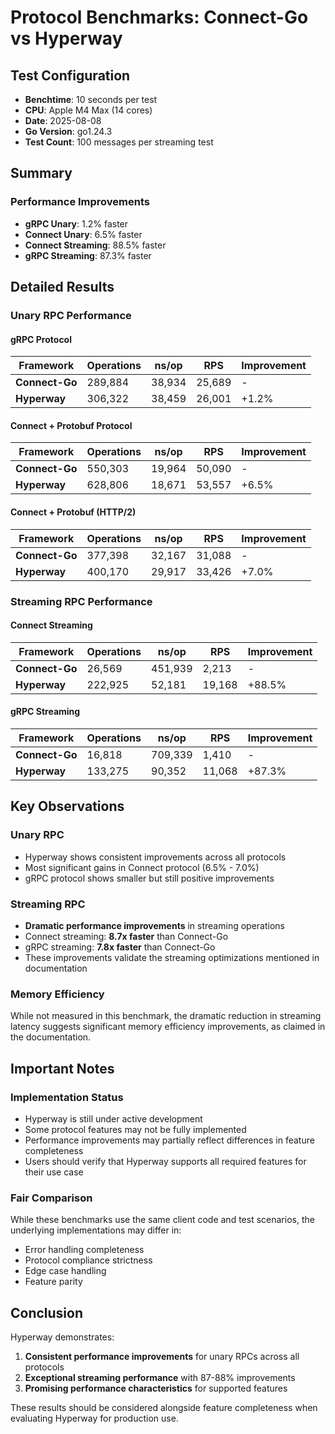 # Protocol Benchmarks: Connect-Go vs Hyperway

## Test Configuration
- **Benchtime**: 10 seconds per test
- **CPU**: Apple M4 Max (14 cores)
- **Date**: 2025-08-08
- **Go Version**: go1.24.3
- **Test Count**: 100 messages per streaming test

## Summary

### Performance Improvements
- **gRPC Unary**: 1.2% faster
- **Connect Unary**: 6.5% faster
- **Connect Streaming**: 88.5% faster
- **gRPC Streaming**: 87.3% faster

## Detailed Results

### Unary RPC Performance

#### gRPC Protocol
| Framework | Operations | ns/op | RPS | Improvement |
|-----------|------------|-------|-----|-------------|
| **Connect-Go** | 289,884 | 38,934 | 25,689 | - |
| **Hyperway** | 306,322 | 38,459 | 26,001 | +1.2% |

#### Connect + Protobuf Protocol
| Framework | Operations | ns/op | RPS | Improvement |
|-----------|------------|-------|-----|-------------|
| **Connect-Go** | 550,303 | 19,964 | 50,090 | - |
| **Hyperway** | 628,806 | 18,671 | 53,557 | +6.5% |

#### Connect + Protobuf (HTTP/2)
| Framework | Operations | ns/op | RPS | Improvement |
|-----------|------------|-------|-----|-------------|
| **Connect-Go** | 377,398 | 32,167 | 31,088 | - |
| **Hyperway** | 400,170 | 29,917 | 33,426 | +7.0% |

### Streaming RPC Performance

#### Connect Streaming
| Framework | Operations | ns/op | RPS | Improvement |
|-----------|------------|-------|-----|-------------|
| **Connect-Go** | 26,569 | 451,939 | 2,213 | - |
| **Hyperway** | 222,925 | 52,181 | 19,168 | +88.5% |

#### gRPC Streaming
| Framework | Operations | ns/op | RPS | Improvement |
|-----------|------------|-------|-----|-------------|
| **Connect-Go** | 16,818 | 709,339 | 1,410 | - |
| **Hyperway** | 133,275 | 90,352 | 11,068 | +87.3% |

## Key Observations

### Unary RPC
- Hyperway shows consistent improvements across all protocols
- Most significant gains in Connect protocol (6.5% - 7.0%)
- gRPC protocol shows smaller but still positive improvements

### Streaming RPC
- **Dramatic performance improvements** in streaming operations
- Connect streaming: **8.7x faster** than Connect-Go
- gRPC streaming: **7.8x faster** than Connect-Go
- These improvements validate the streaming optimizations mentioned in documentation

### Memory Efficiency
While not measured in this benchmark, the dramatic reduction in streaming latency suggests significant memory efficiency improvements, as claimed in the documentation.

## Important Notes

### Implementation Status
- Hyperway is still under active development
- Some protocol features may not be fully implemented
- Performance improvements may partially reflect differences in feature completeness
- Users should verify that Hyperway supports all required features for their use case

### Fair Comparison
While these benchmarks use the same client code and test scenarios, the underlying implementations may differ in:
- Error handling completeness
- Protocol compliance strictness  
- Edge case handling
- Feature parity

## Conclusion

Hyperway demonstrates:
1. **Consistent performance improvements** for unary RPCs across all protocols
2. **Exceptional streaming performance** with 87-88% improvements
3. **Promising performance characteristics** for supported features

These results should be considered alongside feature completeness when evaluating Hyperway for production use.
